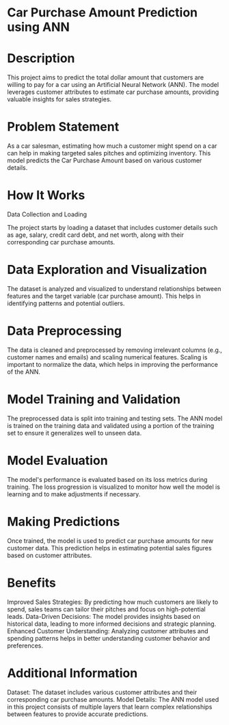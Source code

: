 # Car Purchase Amount Prediction using ANN
# Description
This project aims to predict the total dollar amount that customers are willing to pay for a car using an Artificial Neural Network (ANN). The model leverages customer attributes to estimate car purchase amounts, providing valuable insights for sales strategies.

# Problem Statement
As a car salesman, estimating how much a customer might spend on a car can help in making targeted sales pitches and optimizing inventory. This model predicts the Car Purchase Amount based on various customer details.

# How It Works
Data Collection and Loading

The project starts by loading a dataset that includes customer details such as age, salary, credit card debt, and net worth, along with their corresponding car purchase amounts.
# Data Exploration and Visualization

The dataset is analyzed and visualized to understand relationships between features and the target variable (car purchase amount). This helps in identifying patterns and potential outliers.
# Data Preprocessing

The data is cleaned and preprocessed by removing irrelevant columns (e.g., customer names and emails) and scaling numerical features. Scaling is important to normalize the data, which helps in improving the performance of the ANN.
# Model Training and Validation

The preprocessed data is split into training and testing sets. The ANN model is trained on the training data and validated using a portion of the training set to ensure it generalizes well to unseen data.
# Model Evaluation

The model's performance is evaluated based on its loss metrics during training. The loss progression is visualized to monitor how well the model is learning and to make adjustments if necessary.
# Making Predictions

Once trained, the model is used to predict car purchase amounts for new customer data. This prediction helps in estimating potential sales figures based on customer attributes.
# Benefits
Improved Sales Strategies: By predicting how much customers are likely to spend, sales teams can tailor their pitches and focus on high-potential leads.
Data-Driven Decisions: The model provides insights based on historical data, leading to more informed decisions and strategic planning.
Enhanced Customer Understanding: Analyzing customer attributes and spending patterns helps in better understanding customer behavior and preferences.
# Additional Information
Dataset: The dataset includes various customer attributes and their corresponding car purchase amounts.
Model Details: The ANN model used in this project consists of multiple layers that learn complex relationships between features to provide accurate predictions.
